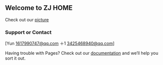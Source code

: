 ## Welcome to ZJ HOME

Check out our [picture](https://img.rruu.net/image/6020c058defac) 
### Support or Contact
[Yun 1617990747@qq.com
＋1  3425468940@qq.com]

Having trouble with Pages? Check out our [documentation](https://user.qzone.qq.com/1617990747/main)  and we’ll help you sort it out.
